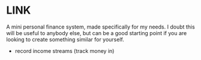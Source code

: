 # LINK

A mini personal finance system, made specifically for my needs. I doubt this will be useful to anybody else, but can be a good 
starting point if you are looking to create something similar for yourself.

- record income streams (track money in)
